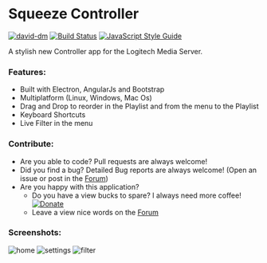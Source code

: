# Squeeze Controller
[![david-dm](https://david-dm.org/michiil/squeeze-controller.svg)](https://david-dm.org/)
[![Build Status](https://travis-ci.org/michiil/squeeze-controller.svg?branch=master)](https://travis-ci.org/michiil/squeeze-controller)
[![JavaScript Style Guide](https://img.shields.io/badge/code%20style-standard-brightgreen.svg)](http://standardjs.com/)

A stylish new Controller app for the Logitech Media Server.

### Features:
- Built with Electron, AngularJs and Bootstrap
- Multiplatform (Linux, Windows, Mac Os)
- Drag and Drop to reorder in the Playlist and from the menu to the Playlist
- Keyboard Shortcuts
- Live Filter in the menu

### Contribute:
- Are you able to code? Pull requests are always welcome!
- Did you find a bug? Detailed Bug reports are always welcome! (Open an issue or post in the [Forum](http://forums.slimdevices.com/showthread.php?105966-Announce-Squeeze-Controller-windows-linux-osx-Alpha-Testers-Wanted))
- Are you happy with this application?
  - Do you have a view bucks to spare? I always need more coffee! [![Donate](https://www.paypalobjects.com/en_GB/i/btn/btn_donate_LG.gif)](https://www.paypal.com/cgi-bin/webscr?cmd=_s-xclick&hosted_button_id=CFUU8FWYJ6SGS)
  - Leave a view nice words on the [Forum](http://forums.slimdevices.com/showthread.php?105966-Announce-Squeeze-Controller-windows-linux-osx-Alpha-Testers-Wanted)

### Screenshots:
![home](http://i.imgur.com/jK9F1Fq.png)
![settings](http://i.imgur.com/KPeGhrP.png)
![filter](http://i.imgur.com/NPCEaWw.png)

